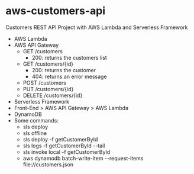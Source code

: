 # aws-customers-api
Customers REST API Project with AWS Lambda and Serverless Framework

- AWS Lambda
- AWS API Gateway
  - GET /customers
    - 200: returns the customers list
  - GET /customers/{id}
    - 200: returns the customer
    - 404: returns an error message
  - POST /customers
  - PUT /customers/{id}
  - DELETE /customers/{id}
- Serverless Framework
- Front-End > AWS API Gateway > AWS Lambda
- DynamoDB
- Some commands:
  - sls deploy
  - sls offline
  - sls deploy -f getCustomerById
  - sls logs -f getCustomerById --tail
  - sls invoke local -f getCustomerById
  - aws dynamodb batch-write-item --request-items file://customers.json

